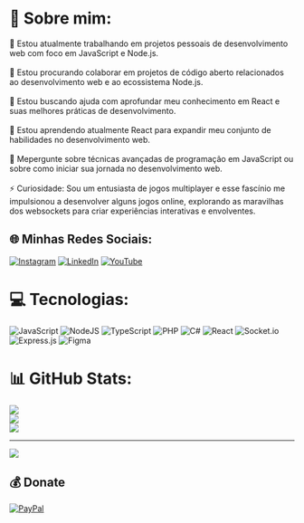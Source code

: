 # 💫 Sobre mim:
🔭 Estou atualmente trabalhando em projetos pessoais de desenvolvimento web com foco em JavaScript e Node.js.<br><br>👯 Estou procurando colaborar em projetos de código aberto relacionados ao desenvolvimento web e ao ecossistema Node.js.<br><br>🤝 Estou buscando ajuda com aprofundar meu conhecimento em React e suas melhores práticas de desenvolvimento.<br> <br>🌱 Estou aprendendo atualmente React para expandir meu conjunto de habilidades no desenvolvimento web.<br><br>💬 Mepergunte sobre técnicas avançadas de programação em JavaScript ou sobre como iniciar sua jornada no desenvolvimento web.<br><br>⚡ Curiosidade: Sou um entusiasta de jogos multiplayer e esse fascínio me impulsionou a desenvolver alguns jogos online, explorando as maravilhas dos websockets para criar experiências interativas e envolventes.


## 🌐 Minhas Redes Sociais:
[![Instagram](https://img.shields.io/badge/Instagram-%23E4405F.svg?logo=Instagram&logoColor=white)](https://instagram.com/https://www.instagram.com/victor_m_mendes/) [![LinkedIn](https://img.shields.io/badge/LinkedIn-%230077B5.svg?logo=linkedin&logoColor=white)]([linkedin.com/in/victor-m-mendes](https://www.linkedin.com/in/victor-m-mendes/)) [![YouTube](https://img.shields.io/badge/YouTube-%23FF0000.svg?logo=YouTube&logoColor=white)](https://youtube.com/@https://www.youtube.com/channel/UCHZYE9y0Et1Lm3CowvCW9ow) 

# 💻 Tecnologias:
![JavaScript](https://img.shields.io/badge/javascript-%23323330.svg?style=for-the-badge&logo=javascript&logoColor=%23F7DF1E) ![NodeJS](https://img.shields.io/badge/node.js-6DA55F?style=for-the-badge&logo=node.js&logoColor=white) ![TypeScript](https://img.shields.io/badge/typescript-%23007ACC.svg?style=for-the-badge&logo=typescript&logoColor=white) ![PHP](https://img.shields.io/badge/php-%23777BB4.svg?style=for-the-badge&logo=php&logoColor=white) ![C#](https://img.shields.io/badge/c%23-%23239120.svg?style=for-the-badge&logo=csharp&logoColor=white) ![React](https://img.shields.io/badge/react-%2320232a.svg?style=for-the-badge&logo=react&logoColor=%2361DAFB) ![Socket.io](https://img.shields.io/badge/Socket.io-black?style=for-the-badge&logo=socket.io&badgeColor=010101) ![Express.js](https://img.shields.io/badge/express.js-%23404d59.svg?style=for-the-badge&logo=express&logoColor=%2361DAFB) ![Figma](https://img.shields.io/badge/figma-%23F24E1E.svg?style=for-the-badge&logo=figma&logoColor=white)
# 📊 GitHub Stats:
![](https://github-readme-stats.vercel.app/api?username=codingwithvm&theme=dracula&hide_border=true&include_all_commits=false&count_private=false)<br/>
![](https://github-readme-streak-stats.herokuapp.com/?user=codingwithvm&theme=dracula&hide_border=true)<br/>
![](https://github-readme-stats.vercel.app/api/top-langs/?username=codingwithvm&theme=dracula&hide_border=true&include_all_commits=false&count_private=false&layout=compact)

---
[![](https://visitcount.itsvg.in/api?id=codingwithvm&icon=0&color=1)](https://visitcount.itsvg.in)

  ## 💰 Donate
  [![PayPal](https://img.shields.io/badge/PayPal-00457C?style=for-the-badge&logo=paypal&logoColor=white)](https://paypal.me/vctormndes@gmail.com) 

  
<!-- Proudly created with GPRM ( https://gprm.itsvg.in ) -->
